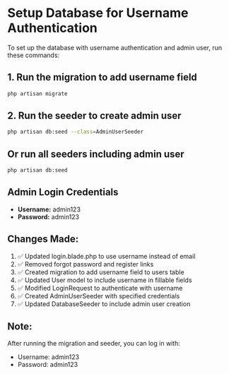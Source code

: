 # Setup Database for Username Authentication

To set up the database with username authentication and admin user, run these commands:

## 1. Run the migration to add username field
```bash
php artisan migrate
```

## 2. Run the seeder to create admin user
```bash
php artisan db:seed --class=AdminUserSeeder
```

## Or run all seeders including admin user
```bash
php artisan db:seed
```

## Admin Login Credentials
- **Username:** admin123
- **Password:** admin123

## Changes Made:
1. ✅ Updated login.blade.php to use username instead of email
2. ✅ Removed forgot password and register links
3. ✅ Created migration to add username field to users table
4. ✅ Updated User model to include username in fillable fields
5. ✅ Modified LoginRequest to authenticate with username
6. ✅ Created AdminUserSeeder with specified credentials
7. ✅ Updated DatabaseSeeder to include admin user creation

## Note:
After running the migration and seeder, you can log in with:
- Username: admin123
- Password: admin123